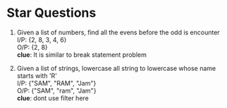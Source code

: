 # Star Questions

1. Given a list of numbers, find all the evens before the odd is encounter <br>
   I/P: {2, 8, 3, 4, 6} <br>
   O/P: {2, 8} <br>
**clue**: It is similar to break statement problem

3. Given a list of strings, lowercase all string to lowercase whose name starts with 'R' <br>
   I/P: {"SAM", "RAM", "Jam"} <br>
   O/P: {"SAM", "ram", "Jam"} <br>
**clue**: dont use filter here   
   
